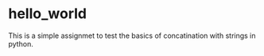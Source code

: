 # hello_world

This is a simple assignmet to test the basics of concatination with strings in python.
